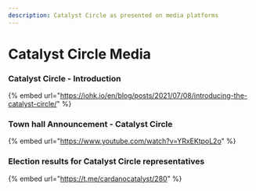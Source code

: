 ```yaml
---
description: Catalyst Circle as presented on media platforms
---
```


# Catalyst Circle Media

### Catalyst Circle - Introduction

{% embed url="https://iohk.io/en/blog/posts/2021/07/08/introducing-the-catalyst-circle/" %}

### Town hall Announcement - Catalyst Circle

{% embed url="https://www.youtube.com/watch?v=YRxEKtpoL2o" %}

### Election results for Catalyst Circle representatives

{% embed url="https://t.me/cardanocatalyst/280" %}



